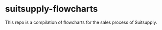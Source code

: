 # suitsupply-flowcharts
This repo is a compilation of flowcharts for the sales process of Suitsupply.

